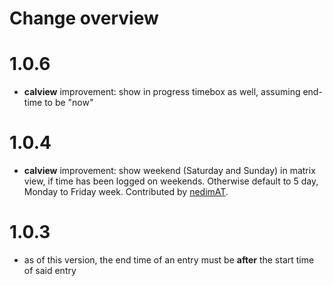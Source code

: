 # Change overview
# 1.0.6
* **calview** improvement: show in progress timebox as well, assuming end-time to be "now"

# 1.0.4
* **calview** improvement: show weekend (Saturday and Sunday) in matrix view, if time has been logged on weekends. 
  Otherwise default to 5 day, Monday to Friday week. Contributed by [nedimAT](https://github.com/nedimAT).

# 1.0.3
* as of this version, the end time of an entry must be **after** the start time of said entry 